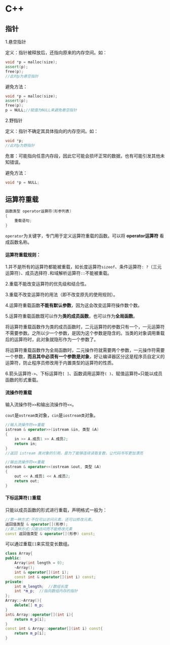 # C++

## 指针

1.悬空指针

定义：指针被释放后，还指向原来的内存空间。如：

```c++
void *p = malloc(size);
assert(p);
free(p);
//此时p为悬空指针
```

避免方法：

```c++
void *p = malloc(size);
assert(p);
free(p);
p = NULL;//赋值为NULL来避免悬空指针
```

2.野指针

定义：指针不确定其具体指向的内存空间。如：

```c++
void *p;
//此时p为野指针
```

危害：可能指向任意内存段，因此它可能会损坏正常的数据，也有可能引发其他未知错误。

避免方法：

```c++
void *p = NULL;
```



## 运算符重载

```c++
函数类型 operator运算符(形参列表)
{
    重载语句;
}
```

`operator`为关键字，专门用于定义运算符重载的函数。可以将 **operator运算符** 看成函数名称。

#### 运算符重载规则：

1.并不是所有的运算符都能被重载，如长度运算符`sizeof`、条件运算符`: ?`（三元运算符）、成员选择符`.`和域解析运算符`::`不能被重载。

2.重载不能改变运算符的优先级和结合性。

3.重载不改变运算符的用法（即不改变原先的使用规则）。

4.运算符重载函数**不能有默认参数**，因为这会改变运算符操作数个数。

5.运算符重载函数既可以作为**类的成员函数**，也可以作为**全局函数**。

将运算符重载函数作为类的成员函数时，二元运算符的参数只有一个，一元运算符不需要参数。之所以少一个参数，是因为这个参数是隐含的。当类的对象调用重载后的运算符时，此对象就隐形作为一个参数了。

将运算符重载函数作为全局函数时，二元操作符就需要两个参数，一元操作符需要一个参数，**而且其中必须有一个参数是对象**，好让编译器区分这是程序员自定义的运算符，防止程序员修改用于内置类型的运算符的性质。

6.箭头运算符`->`、下标运算符`[ ]`、函数调用运算符`( )`、赋值运算符`=`只能以成员函数的形式重载。

#### 流操作符重载

输入流操作符`>>`和输出流操作符`<<`。

`cout`是`ostream类`对象，`cin`是`iostream类`对象。

```C++
//输入流操作符>>重载
istream & operator>>(istream &in, 类型 &A)
{
    in >> A.成员1 >> A.成员2;
    return in;
}
//返回 istream 类对象的引用，是为了能够连续读取复数，让代码书写更加漂亮

//输出流操作符<<重载
ostream & operator<<(ostream &out, 类型 &A)
{
    out << A.成员1 << A.成员2;
    return out;
}
```

#### 下标运算符`[]`重载

只能以成员函数的形式进行重载，声明格式一般为：

```C++
//第一种方式:不仅可以访问元素，还可以修改元素。
返回值类型 & operator[](形参);
//第二种方式:只能访问而不能修改元素
const 返回值类型 & operator[](形参) const;
```

可以通过重载`[]`来实现变长数组。

```C++
class Array{
public:
    Array(int length = 0);
    ~Array();
    int & operator[](int i);
    const int & operator[](int i) const;
private:
    int m_length;  //数组长度
    int *m_p;  //指向数组内存的指针
};
Array::~Array(){
    delete[] m_p;
}
int& Array::operator[](int i){
    return m_p[i];
}
const int & Array::operator[](int i) const{
    return m_p[i];
}
```


